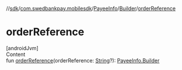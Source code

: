 //[sdk](../../../../index.md)/[com.swedbankpay.mobilesdk](../../index.md)/[PayeeInfo](../index.md)/[Builder](index.md)/[orderReference](order-reference.md)



# orderReference  
[androidJvm]  
Content  
fun [orderReference](order-reference.md)(orderReference: [String](https://kotlinlang.org/api/latest/jvm/stdlib/kotlin/-string/index.html)?): [PayeeInfo.Builder](index.md)  



